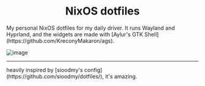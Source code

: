 <h1 align="center">NixOS dotfiles <br> </h1>
My personal NixOS dotfiles for my daily driver.
It runs Wayland and Hyprland, and the widgets are made with [Aylur's GTK Shell](https://github.com/KreconyMakaron/ags).

![image](assets/screen)

<hr>
heavily inspired by [sioodmy's config](https://github.com/sioodmy/dotfiles/), it's amazing.
